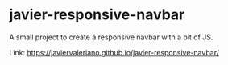# javier-responsive-navbar
A small project to create a responsive navbar with a bit of JS.

Link: https://javiervaleriano.github.io/javier-responsive-navbar/
